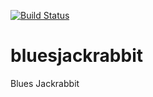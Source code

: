 [![Build Status](https://magnum.travis-ci.com/tinchou/bluesjackrabbit.svg?token=9V5zEtwRLzfnkJe3EqTj&branch=master)](https://magnum.travis-ci.com/tinchou/bluesjackrabbit)

# bluesjackrabbit
Blues Jackrabbit
